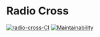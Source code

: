 # Radio Cross

[![radio-cross-CI](https://github.com/ram-alb/radio-cross/actions/workflows/ci.yml/badge.svg)](https://github.com/ram-alb/radio-cross/actions/workflows/ci.yml)
[![Maintainability](https://api.codeclimate.com/v1/badges/2f98596956775431f76f/maintainability)](https://codeclimate.com/github/ram-alb/radio-cross/maintainability)